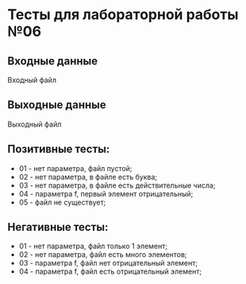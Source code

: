 # Тесты для лабораторной работы №06
## Входные данные
Входный файл

## Выходные данные
Выходный файл

## Позитивные тесты:
- 01 - нет параметра, файл пустой;
- 02 - нет параметра, в файле есть буква;
- 03 - нет параметра, в файле есть действительные числа;
- 04 - параметра f, первый элемент отрицательный;
- 05 - файл не существует;
## Негативные тесты:
- 01 - нет параметра, файл только 1 элемент;
- 02 - нет параметра, файл есть много элементов;
- 03 - параметра f, файл нет отрицательный элемент;
- 04 - параметра f, файл есть отрицательный элемент;